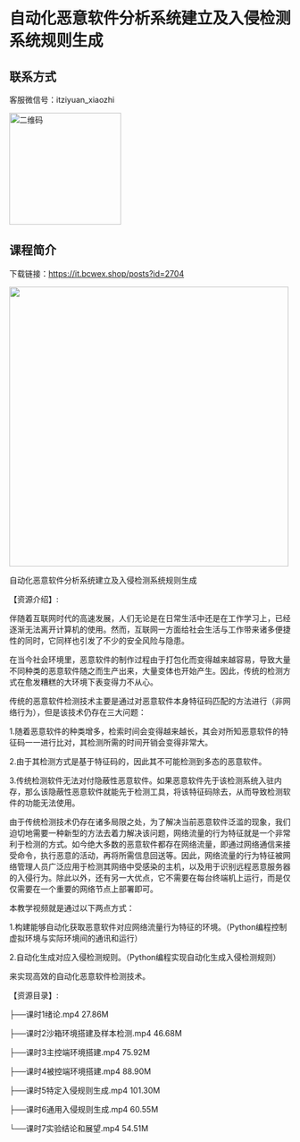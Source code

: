 # 自动化恶意软件分析系统建立及入侵检测系统规则生成

## 联系方式

客服微信号：itziyuan_xiaozhi

<img src="https://ziyuanyun.oss-cn-guangzhou.aliyuncs.com/common/20240614073449/666b82192834a.jpg" width="200" height="200" alt="二维码">

## 课程简介

下载链接：https://it.bcwex.shop/posts?id=2704

<img src="https://ziyuanyun.oss-cn-guangzhou.aliyuncs.com/yun/20240515184231/664491973618b.jpg" width="500" alt="">

  自动化恶意软件分析系统建立及入侵检测系统规则生成



 【资源介绍】:

 伴随着互联网时代的高速发展，人们无论是在日常生活中还是在工作学习上，已经逐渐无法离开计算机的使用。然而，互联网一方面给社会生活与工作带来诸多便捷性的同时，它同样也引发了不少的安全风险与隐患。

 在当今社会环境里，恶意软件的制作过程由于打包化而变得越来越容易，导致大量不同种类的恶意软件随之而生产出来，大量变体也开始产生。因此，传统的检测方式在愈发糟糕的大环境下表变得力不从心。

 传统的恶意软件检测技术主要是通过对恶意软件本身特征码匹配的方法进行（非网络行为），但是该技术仍存在三大问题：

 1.随着恶意软件的种类增多，检索时间会变得越来越长，其会对所知恶意软件的特征码一一进行比对，其检测所需的时间开销会变得非常大。

 2.由于其检测方式是基于特征码的，因此其不可能检测到多态的恶意软件。

 3.传统检测软件无法对付隐蔽性恶意软件。如果恶意软件先于该检测系统入驻内存，那么该隐蔽性恶意软件就能先于检测工具，将该特征码除去，从而导致检测软件的功能无法使用。

 由于传统检测技术仍存在诸多局限之处，为了解决当前恶意软件泛滥的现象，我们迫切地需要一种新型的方法去着力解决该问题，网络流量的行为特征就是一个非常利于检测的方式。如今绝大多数的恶意软件都存在网络流量，即通过网络通信来接受命令，执行恶意的活动，再将所需信息回送等。因此，网络流量的行为特征被网络管理人员广泛应用于检测其网络中受感染的主机，以及用于识别远程恶意服务器的入侵行为。除此以外，还有另一大优点，它不需要在每台终端机上运行，而是仅仅需要在一个重要的网络节点上部署即可。

 本教学视频就是通过以下两点方式：

 1.构建能够自动化获取恶意软件对应网络流量行为特征的环境。（Python编程控制虚拟环境与实际环境间的通讯和运行）

 2.自动化生成对应入侵检测规则。（Python编程实现自动化生成入侵检测规则）

 来实现高效的自动化恶意软件检测技术。

 【资源目录】:

 ├──课时1绪论.mp4 27.86M

 ├──课时2沙箱环境搭建及样本检测.mp4 46.68M

 ├──课时3主控端环境搭建.mp4 75.92M

 ├──课时4被控端环境搭建.mp4 88.90M

 ├──课时5特定入侵规则生成.mp4 101.30M

 ├──课时6通用入侵规则生成.mp4 60.55M

 └──课时7实验结论和展望.mp4 54.51M

  